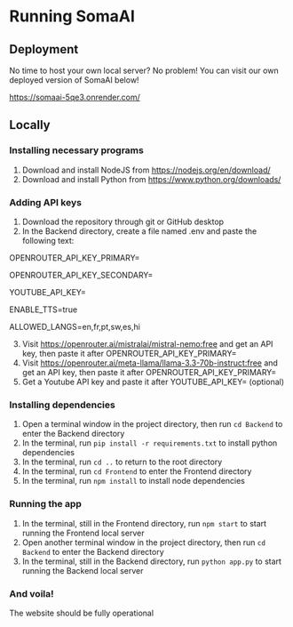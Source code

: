 # Running SomaAI

## Deployment

No time to host your own local server? No problem! You can visit our own deployed version of SomaAI below!

https://somaai-5qe3.onrender.com/

## Locally

### Installing necessary programs
1. Download and install NodeJS from https://nodejs.org/en/download/
2. Download and install Python from https://www.python.org/downloads/

### Adding API keys
1. Download the repository through git or GitHub desktop
2. In the Backend directory, create a file named .env and paste the following text:

OPENROUTER_API_KEY_PRIMARY=

OPENROUTER_API_KEY_SECONDARY=

YOUTUBE_API_KEY=

ENABLE_TTS=true

ALLOWED_LANGS=en,fr,pt,sw,es,hi


3. Visit https://openrouter.ai/mistralai/mistral-nemo:free and get an API key, then paste it after OPENROUTER_API_KEY_PRIMARY=
4. Visit https://openrouter.ai/meta-llama/llama-3.3-70b-instruct:free and get an API key, then paste it after OPENROUTER_API_KEY_PRIMARY=
5. Get a Youtube API key and paste it after YOUTUBE_API_KEY= (optional)


### Installing dependencies
1. Open a terminal window in the project directory, then run `cd Backend` to enter the Backend directory
2. In the terminal, run `pip install -r requirements.txt` to install python dependencies
3. In the terminal, run `cd ..` to return to the root directory
4. In the terminal, run `cd Frontend` to enter the Frontend directory
5. In the terminal, run `npm install` to install node dependencies

### Running the app
1. In the terminal, still in the Frontend directory, run `npm start` to start running the Frontend local server
2. Open another terminal window in the project directory, then run `cd Backend` to enter the Backend directory
3. In the terminal, still in the Backend directory, run `python app.py` to start running the Backend local server

### And voila!
The website should be fully operational
